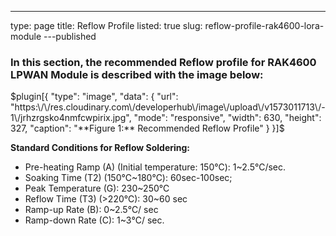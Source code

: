 ---
type: page
title: Reflow Profile
listed: true
slug: reflow-profile-rak4600-lora-module
---published

### In this section, the recommended Reflow profile for RAK4600 LPWAN Module is described with the image below:

$plugin[{
    "type": "image",
    "data": {
        "url": "https:\/\/res.cloudinary.com\/developerhub\/image\/upload\/v1573011713\/-1\/jrhzrgsko4nmfcwpirix.jpg",
        "mode": "responsive",
        "width": 630,
        "height": 327,
        "caption": "**Figure 1:** Recommended Reflow Profile"
    }
}]$

**Standard Conditions for Reflow Soldering:**

- Pre-heating Ramp (A) (Initial temperature: 150℃): 1~2.5℃/sec.
- Soaking Time (T2) (150℃~180℃): 60sec-100sec;
- Peak Temperature (G): 230~250℃
- Reflow Time (T3) (>220℃): 30~60 sec
- Ramp-up Rate (B): 0~2.5℃/ sec
- Ramp-down Rate (C): 1~3℃/ sec.

